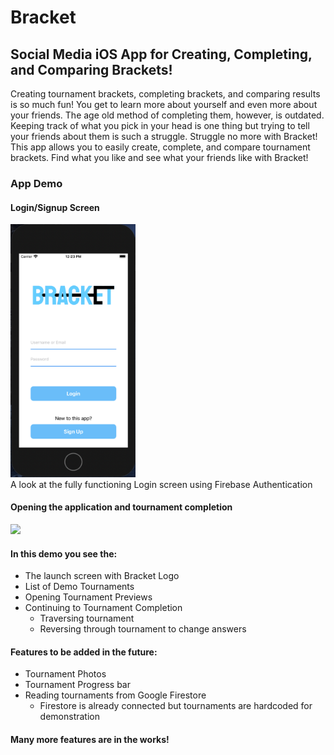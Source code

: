 # Bracket
## Social Media iOS App for Creating, Completing, and Comparing Brackets! 
Creating tournament brackets, completing brackets, and comparing results is so much fun! You get to learn more about yourself and even more about your friends. The age old method of completing them, however, is outdated. Keeping track of what you pick in your head is one thing but trying to tell your friends about them is such a struggle. Struggle no more with Bracket! This app allows you to easily create, complete, and compare tournament brackets. Find what you like and see what your friends like with Bracket!

### App Demo

#### Login/Signup Screen
<img src=https://github.com/justingalang/Bracket/blob/master/BracketLoginDemo.png width=200><br>
A look at the fully functioning Login screen using Firebase Authentication

#### Opening the application and tournament completion
<img src=https://github.com/justingalang/Bracket/blob/master/TournamentCompletionDemo.gif width=200><br>

#### In this demo you see the:
- The launch screen with Bracket Logo
- List of Demo Tournaments
- Opening Tournament Previews
- Continuing to Tournament Completion
  - Traversing tournament 
  - Reversing through tournament to change answers
  
#### Features to be added in the future:
- Tournament Photos
- Tournament Progress bar
- Reading tournaments from Google Firestore
  - Firestore is already connected but tournaments are hardcoded for demonstration


#### Many more features are in the works! 
